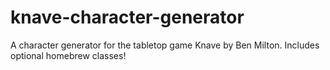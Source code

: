 # knave-character-generator
A character generator for the tabletop game Knave by Ben Milton.  Includes optional homebrew classes!
